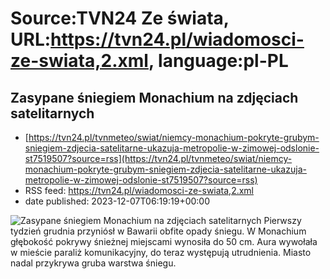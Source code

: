 # Source:TVN24 Ze świata, URL:https://tvn24.pl/wiadomosci-ze-swiata,2.xml, language:pl-PL

## Zasypane śniegiem Monachium na zdjęciach satelitarnych
 - [https://tvn24.pl/tvnmeteo/swiat/niemcy-monachium-pokryte-grubym-sniegiem-zdjecia-satelitarne-ukazuja-metropolie-w-zimowej-odslonie-st7519507?source=rss](https://tvn24.pl/tvnmeteo/swiat/niemcy-monachium-pokryte-grubym-sniegiem-zdjecia-satelitarne-ukazuja-metropolie-w-zimowej-odslonie-st7519507?source=rss)
 - RSS feed: https://tvn24.pl/wiadomosci-ze-swiata,2.xml
 - date published: 2023-12-07T06:19:19+00:00

<img alt="Zasypane śniegiem Monachium na zdjęciach satelitarnych" src="https://tvn24.pl/najnowsze/cdn-zdjecie-djs5au-monachium-w-zimowej-odslonie-7519489/alternates/LANDSCAPE_1280" />
    Pierwszy tydzień grudnia przyniósł w Bawarii obfite opady śniegu. W Monachium głębokość pokrywy śnieżnej miejscami wynosiła do 50 cm. Aura wywołała w mieście paraliż komunikacyjny, do teraz występują utrudnienia. Miasto nadal przykrywa gruba warstwa śniegu.

